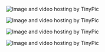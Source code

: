 <img src="http://i60.tinypic.com/afk8oz.jpg" border="0" alt="Image and video hosting by TinyPic"></a>

<img src="http://i59.tinypic.com/xbl34g.jpg" border="0" alt="Image and video hosting by TinyPic"></a>

<img src="http://i57.tinypic.com/25kiyw4.jpg" border="0" alt="Image and video hosting by TinyPic"></a>

<img src="http://i58.tinypic.com/11hqhw5.jpg" border="0" alt="Image and video hosting by TinyPic"></a>

